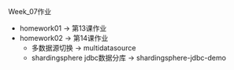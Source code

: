 Week_07作业
- homework01 -> 第13课作业
- homework02 -> 第14课作业
    - 多数据源切换 -> multidatasource
    - shardingsphere jdbc数据分库 -> shardingsphere-jdbc-demo
